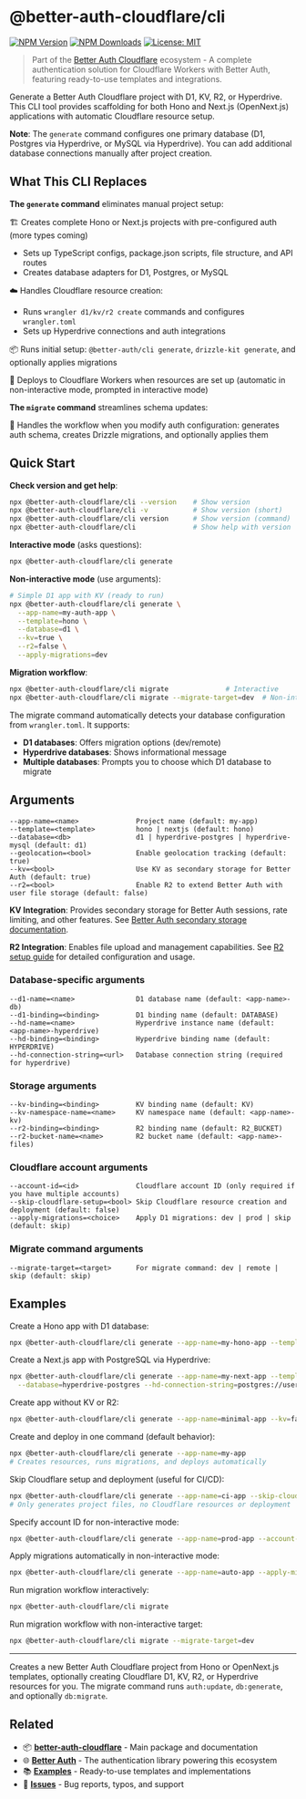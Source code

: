 # @better-auth-cloudflare/cli

[![NPM Version](https://img.shields.io/npm/v/@better-auth-cloudflare/cli)](https://www.npmjs.com/package/@better-auth-cloudflare/cli)
[![NPM Downloads](https://img.shields.io/npm/dt/@better-auth-cloudflare/cli)](https://www.npmjs.com/package/@better-auth-cloudflare/cli)
[![License: MIT](https://img.shields.io/npm/l/@better-auth-cloudflare/cli)](https://opensource.org/licenses/MIT)

> Part of the [Better Auth Cloudflare](https://github.com/zpg6/better-auth-cloudflare) ecosystem - A complete authentication solution for Cloudflare Workers with Better Auth, featuring ready-to-use templates and integrations.

Generate a Better Auth Cloudflare project with D1, KV, R2, or Hyperdrive. This CLI tool provides scaffolding for both Hono and Next.js (OpenNext.js) applications with automatic Cloudflare resource setup.

**Note**: The `generate` command configures one primary database (D1, Postgres via Hyperdrive, or MySQL via Hyperdrive). You can add additional database connections manually after project creation.

## What This CLI Replaces

**The `generate` command** eliminates manual project setup:

🏗️ Creates complete Hono or Next.js projects with pre-configured auth (more types coming)

- Sets up TypeScript configs, package.json scripts, file structure, and API routes
- Creates database adapters for D1, Postgres, or MySQL

☁️ Handles Cloudflare resource creation:

- Runs `wrangler d1/kv/r2 create` commands and configures `wrangler.toml`
- Sets up Hyperdrive connections and auth integrations

📦 Runs initial setup: `@better-auth/cli generate`, `drizzle-kit generate`, and optionally applies migrations

🚀 Deploys to Cloudflare Workers when resources are set up (automatic in non-interactive mode, prompted in interactive mode)

**The `migrate` command** streamlines schema updates:

🔄 Handles the workflow when you modify auth configuration: generates auth schema, creates Drizzle migrations, and optionally applies them

## Quick Start

**Check version and get help**:

```bash
npx @better-auth-cloudflare/cli --version    # Show version
npx @better-auth-cloudflare/cli -v           # Show version (short)
npx @better-auth-cloudflare/cli version      # Show version (command)
npx @better-auth-cloudflare/cli              # Show help with version
```

**Interactive mode** (asks questions):

```bash
npx @better-auth-cloudflare/cli generate
```

**Non-interactive mode** (use arguments):

```bash
# Simple D1 app with KV (ready to run)
npx @better-auth-cloudflare/cli generate \
  --app-name=my-auth-app \
  --template=hono \
  --database=d1 \
  --kv=true \
  --r2=false \
  --apply-migrations=dev
```

**Migration workflow**:

```bash
npx @better-auth-cloudflare/cli migrate              # Interactive
npx @better-auth-cloudflare/cli migrate --migrate-target=dev  # Non-interactive
```

The migrate command automatically detects your database configuration from `wrangler.toml`. It supports:

- **D1 databases**: Offers migration options (dev/remote)
- **Hyperdrive databases**: Shows informational message
- **Multiple databases**: Prompts you to choose which D1 database to migrate

## Arguments

```
--app-name=<name>              Project name (default: my-app)
--template=<template>          hono | nextjs (default: hono)
--database=<db>                d1 | hyperdrive-postgres | hyperdrive-mysql (default: d1)
--geolocation=<bool>           Enable geolocation tracking (default: true)
--kv=<bool>                    Use KV as secondary storage for Better Auth (default: true)
--r2=<bool>                    Enable R2 to extend Better Auth with user file storage (default: false)
```

**KV Integration**: Provides secondary storage for Better Auth sessions, rate limiting, and other features. See [Better Auth secondary storage documentation](https://www.better-auth.com/docs/reference/options#secondarystorage).

**R2 Integration**: Enables file upload and management capabilities. See [R2 setup guide](../docs/r2.md) for detailed configuration and usage.

### Database-specific arguments

```
--d1-name=<name>               D1 database name (default: <app-name>-db)
--d1-binding=<binding>         D1 binding name (default: DATABASE)
--hd-name=<name>               Hyperdrive instance name (default: <app-name>-hyperdrive)
--hd-binding=<binding>         Hyperdrive binding name (default: HYPERDRIVE)
--hd-connection-string=<url>   Database connection string (required for hyperdrive)
```

### Storage arguments

```
--kv-binding=<binding>         KV binding name (default: KV)
--kv-namespace-name=<name>     KV namespace name (default: <app-name>-kv)
--r2-binding=<binding>         R2 binding name (default: R2_BUCKET)
--r2-bucket-name=<name>        R2 bucket name (default: <app-name>-files)
```

### Cloudflare account arguments

```
--account-id=<id>              Cloudflare account ID (only required if you have multiple accounts)
--skip-cloudflare-setup=<bool> Skip Cloudflare resource creation and deployment (default: false)
--apply-migrations=<choice>    Apply D1 migrations: dev | prod | skip (default: skip)
```

### Migrate command arguments

```
--migrate-target=<target>      For migrate command: dev | remote | skip (default: skip)
```

## Examples

Create a Hono app with D1 database:

```bash
npx @better-auth-cloudflare/cli generate --app-name=my-hono-app --template=hono --database=d1
```

Create a Next.js app with PostgreSQL via Hyperdrive:

```bash
npx @better-auth-cloudflare/cli generate --app-name=my-next-app --template=nextjs \
  --database=hyperdrive-postgres --hd-connection-string=postgres://user:pass@host:5432/db
```

Create app without KV or R2:

```bash
npx @better-auth-cloudflare/cli generate --app-name=minimal-app --kv=false --r2=false
```

Create and deploy in one command (default behavior):

```bash
npx @better-auth-cloudflare/cli generate --app-name=my-app
# Creates resources, runs migrations, and deploys automatically
```

Skip Cloudflare setup and deployment (useful for CI/CD):

```bash
npx @better-auth-cloudflare/cli generate --app-name=ci-app --skip-cloudflare-setup=true
# Only generates project files, no Cloudflare resources or deployment
```

Specify account ID for non-interactive mode:

```bash
npx @better-auth-cloudflare/cli generate --app-name=prod-app --account-id=your-account-id
```

Apply migrations automatically in non-interactive mode:

```bash
npx @better-auth-cloudflare/cli generate --app-name=auto-app --apply-migrations=dev
```

Run migration workflow interactively:

```bash
npx @better-auth-cloudflare/cli migrate
```

Run migration workflow with non-interactive target:

```bash
npx @better-auth-cloudflare/cli migrate --migrate-target=dev
```

---

Creates a new Better Auth Cloudflare project from Hono or OpenNext.js templates, optionally creating Cloudflare D1, KV, R2, or Hyperdrive resources for you. The migrate command runs `auth:update`, `db:generate`, and optionally `db:migrate`.

## Related

- 📦 **[better-auth-cloudflare](https://github.com/zpg6/better-auth-cloudflare)** - Main package and documentation
- 🌐 **[Better Auth](https://github.com/better-auth/better-auth)** - The authentication library powering this ecosystem
- 📚 **[Examples](https://github.com/zpg6/better-auth-cloudflare/tree/main/examples)** - Ready-to-use templates and implementations
- 🐛 **[Issues](https://github.com/zpg6/better-auth-cloudflare/issues)** - Bug reports, typos, and support
